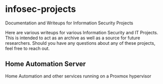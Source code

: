 # infosec-projects
Documentation and Writeups for Information Security Projects

Here are various writeups for various Information Security and IT Projects. This is intended to act as an archive as well as a source for future researchers. Should you have any questions about any of these projects, feel free to reach out.


## Home Automation Server
  Home Automation and other services running on a Proxmox hypervisor
  
